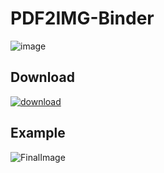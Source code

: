 # PDF2IMG-Binder


![image](https://user-images.githubusercontent.com/11439942/161816647-c5c50709-6337-48cd-b948-a189fa837eee.png)


## Download

<a href="https://github.com/Ayad0net/PDF2IMG-Binder/releases" target="_blank">![download](https://user-images.githubusercontent.com/11439942/161822151-de65bf41-3c15-4f6c-90bd-2bc38dd582ab.png)</a>


## Example 

![FinalImage](https://user-images.githubusercontent.com/11439942/161816522-270cf521-0905-4204-99fc-c21ec315cc9f.jpg)
